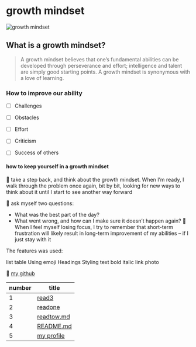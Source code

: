# growth mindset
![growth mindset](https://3kllhk1ibq34qk6sp3bhtox1-wpengine.netdna-ssl.com/wp-content/uploads/2015/11/growth-mindset.png)

## What is a growth mindset?
>A growth mindset believes that one’s fundamental abilities can be developed through perseverance and effort; intelligence and talent are simply good starting points. A growth mindset is synonymous with a love of learning.





### How to improve our ability

   
   - [ ] Challenges
   - [ ] Obstacles
   - [ ] Effort
   - [ ] Criticism
   - [ ] Success of others


  #### how to keep yourself in a growth mindset
:checkered_flag: take a step back, and think about the growth mindset. When I’m ready, I walk through the problem once again, bit by bit, looking for new ways to think about it until I start to see another way forward
    

:checkered_flag: ask myself two questions:

 * What was the best part of the day?
 * What went wrong, and how can I make sure it doesn’t happen again?
:checkered_flag: When I feel myself losing focus, I try to remember that short-term frustration will likely result in long-term improvement of my abilities – if I just stay with it


The features was used:

list
table
Using emoji
Headings
Styling text
bold
italic
link
photo


 :eyes: [my github](https://github.com/Nemeh998)

|number | title |
|---|---|
|1 |  [read3](read3.md) |
|2 |  [readone](readone.md)  |
|3 | [readtow.md](readone.md)   |
|4 |  [README.md](README.md)  |
|5|  [my profile](myprofile.md)  |